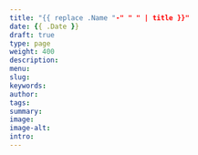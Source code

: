 ```yaml
---
title: "{{ replace .Name "-" " " | title }}"
date: {{ .Date }}
draft: true
type: page
weight: 400
description: 
menu:
slug:
keywords:
author: 
tags: 
summary:
image:
image-alt:
intro:
---
```


